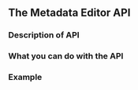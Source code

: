 ## The Metadata Editor API

### Description of API

### What you can do with the API

### Example




